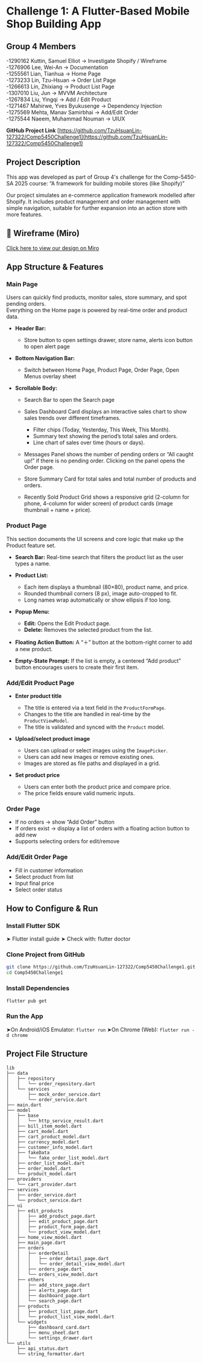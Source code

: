 # Challenge 1: A Flutter-Based Mobile Shop Building App

## Group 4 Members

-1290162   Kuttin, Samuel Elliot       -> Investigate Shopify / Wireframe  
-1276906   Lee, Wei-An                 -> Documentation  
-1255561   Lian, Tianhua               -> Home Page  
-1273233   Lin, Tzu-Hsuan              -> Order List Page  
-1266613   Lin, Zhixiang               -> Product List Page  
-1307010   Liu, Jun                    -> MVVM Architecture  
-1267834   Liu, Yingqi                 -> Add / Edit Product  
-1271467   Mahirwe, Yves Byukusenge    -> Dependency Injection  
-1275569   Mehta, Manav Samirbhai      -> Add/Edit Order  
-1275544   Naeem, Muhammad Nouman      -> UIUX  

**GitHub Project Link** 
[https://github.com/TzuHsuanLin-127322/Comp5450Challenge1](https://github.com/TzuHsuanLin-127322/Comp5450Challenge1)


## Project Description
This app was developed as part of Group 4's challenge for the Comp-5450-SA 2025 course: “A framework for building mobile stores (like Shopify)”

Our project simulates an e-commerce application framework modelled after Shopify. It includes product management and order management with simple navigation, suitable for further expansion into an action store with more features.

## 🔗 Wireframe (Miro)
[Click here to view our design on Miro](https://miro.com/app/board/uXjVI4bQr3Y=/?share_link_id=476837536289)






## App Structure & Features
### Main Page
Users can quickly find products, monitor sales, store summary, and spot pending orders.  
Everything on the Home page is powered by real-time order and product data.

- **Header Bar:**
  - Store button to open settings drawer, store name, alerts icon button to open alert page

- **Bottom Navigation Bar:**
  - Switch between Home Page, Product Page, Order Page, Open Menus overlay sheet

- **Scrollable Body:**
  - Search Bar to open the Search page
  - Sales Dashboard Card displays an interactive sales chart to show sales trends over different timeframes.
    - Filter chips (Today, Yesterday, This Week, This Month). 
    - Summary text showing the period’s total sales and orders.
    - Line chart of sales over time (hours or days).
      
  - Messages Panel shows the number of pending orders or “All caught up!” if there is no pending order. 
    Clicking on the panel opens the Order page.

  - Store Summary Card for total sales and total number of products and orders.

  - Recently Sold Product Grid shows a responsive grid (2-column for phone, 4-column for wider screen) of 	    product cards (image thumbnail + name + price).
### Product Page
This section documents the UI screens and core logic that make up the Product feature set.

- **Search Bar:** Real-time search that filters the product list as the user types a name.

- **Product List:**
  - Each item displays a thumbnail (80×80), product name, and price.
  - Rounded thumbnail corners (8 px), image auto-cropped to fit.
  - Long names wrap automatically or show ellipsis if too long.

- **Popup Menu:**
  - **Edit:** Opens the Edit Product page.
  - **Delete:** Removes the selected product from the list.

- **Floating Action Button:** A “＋” button at the bottom-right corner to add a new product.

- **Empty-State Prompt:** If the list is empty, a centered “Add product” button encourages users to create their first item.
### Add/Edit Product Page
- **Enter product title**
  - The title is entered via a text field in the `ProductFormPage`.
  - Changes to the title are handled in real-time by the `ProductViewModel`.
  - The title is validated and synced with the `Product` model.

- **Upload/select product image**
  - Users can upload or select images using the `ImagePicker`.
  - Users can add new images or remove existing ones.
  - Images are stored as file paths and displayed in a grid.

- **Set product price**
  - Users can enter both the product price and compare price.
  - The price fields ensure valid numeric inputs.
### Order Page
- If no orders → show “Add Order” button  
- If orders exist → display a list of orders with a floating action button to add new  
- Supports selecting orders for edit/remove  
### Add/Edit Order Page
- Fill in customer information  
- Select product from list  
- Input final price  
- Select order status  


## How to Configure & Run
### Install Flutter SDK
➤ Flutter install guide
➤ Check with: flutter doctor

### Clone Project from GitHub 
```bash
git clone https://github.com/TzuHsuanLin-127322/Comp5450Challenge1.git
cd Comp5450Challenge1
```

### Install Dependencies 
```bash
flutter pub get
```

### Run the App 
➤On Android/iOS Emulator: `flutter run`
➤On Chrome (Web): `flutter run -d chrome`

## Project File Structure 
```plaintext
lib
├── data
│   ├── repository
│   │   └── order_repository.dart
│   └── services
│   	├── mock_order_service.dart
│   	└── order_service.dart
├── main.dart
├── model
│   ├── base
│   │   └── http_service_result.dart
│   ├── bill_item_model.dart
│   ├── cart_model.dart
│   ├── cart_product_model.dart
│   ├── currency_model.dart
│   ├── customer_info_model.dart
│   ├── fakeData
│   │   └── fake_order_list_model.dart
│   ├── order_list_model.dart
│   ├── order_model.dart
│   └── product_model.dart
├── providers
│   └── cart_provider.dart
├── services
│   ├── order_service.dart
│   └── product_service.dart
├── ui
│   ├── edit_products
│   │   ├── add_product_page.dart
│   │   ├── edit_product_page.dart
│   │   ├── product_form_page.dart
│   │   └── product_view_model.dart
│   ├── home_view_model.dart
│   ├── main_page.dart
│   ├── orders
│   │   ├── orderDetail
│   │   │   ├── order_detail_page.dart
│   │   │   └── order_detail_view_model.dart
│   │   ├── orders_page.dart
│   │   └── orders_view_model.dart
│   ├── others
│   │   ├── add_store_page.dart
│   │   ├── alerts_page.dart
│   │   ├── dashboard_page.dart
│   │   └── search_page.dart
│   ├── products
│   │   ├── product_list_page.dart
│   │   └── product_list_view_model.dart
│   └── widgets
│   	├── dashboard_card.dart
│   	├── menu_sheet.dart
│   	└── settings_drawer.dart
└── utils
	├── api_status.dart
	└── string_formatter.dart
```
